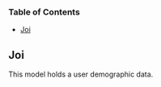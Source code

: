 <!-- Generated by documentation.js. Update this documentation by updating the source code. -->

### Table of Contents

-   [Joi](#joi)

## Joi

This model holds a user demographic data.
